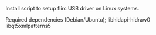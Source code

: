 Install script to setup flirc USB driver on Linux systems.

Required dependencies (Debian/Ubuntu);
libhidapi-hidraw0
libqt5xmlpatterns5